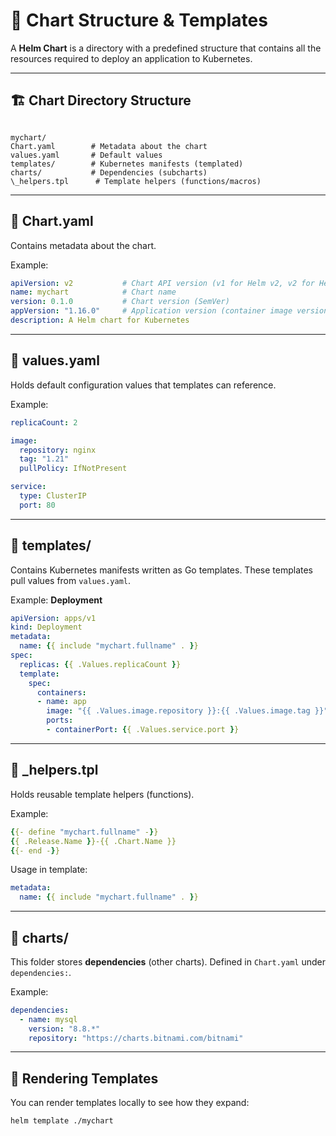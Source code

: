 
# 📂 Chart Structure & Templates

A **Helm Chart** is a directory with a predefined structure that contains all the resources required to deploy an application to Kubernetes.

---

## 🏗️ Chart Directory Structure

```

mychart/
Chart.yaml        # Metadata about the chart
values.yaml       # Default values
templates/        # Kubernetes manifests (templated)
charts/           # Dependencies (subcharts)
\_helpers.tpl      # Template helpers (functions/macros)

````

---

## 📌 Chart.yaml
Contains metadata about the chart.

Example:
```yaml
apiVersion: v2           # Chart API version (v1 for Helm v2, v2 for Helm v3)
name: mychart            # Chart name
version: 0.1.0           # Chart version (SemVer)
appVersion: "1.16.0"     # Application version (container image version)
description: A Helm chart for Kubernetes
````

---

## 📌 values.yaml

Holds default configuration values that templates can reference.

Example:

```yaml
replicaCount: 2

image:
  repository: nginx
  tag: "1.21"
  pullPolicy: IfNotPresent

service:
  type: ClusterIP
  port: 80
```

---

## 📌 templates/

Contains Kubernetes manifests written as Go templates.
These templates pull values from `values.yaml`.

Example: **Deployment**

```yaml
apiVersion: apps/v1
kind: Deployment
metadata:
  name: {{ include "mychart.fullname" . }}
spec:
  replicas: {{ .Values.replicaCount }}
  template:
    spec:
      containers:
      - name: app
        image: "{{ .Values.image.repository }}:{{ .Values.image.tag }}"
        ports:
        - containerPort: {{ .Values.service.port }}
```

---

## 📌 \_helpers.tpl

Holds reusable template helpers (functions).

Example:

```yaml
{{- define "mychart.fullname" -}}
{{ .Release.Name }}-{{ .Chart.Name }}
{{- end -}}
```

Usage in template:

```yaml
metadata:
  name: {{ include "mychart.fullname" . }}
```

---

## 📌 charts/

This folder stores **dependencies** (other charts).
Defined in `Chart.yaml` under `dependencies:`.

Example:

```yaml
dependencies:
  - name: mysql
    version: "8.8.*"
    repository: "https://charts.bitnami.com/bitnami"
```

---

## 🧪 Rendering Templates

You can render templates locally to see how they expand:

```bash
helm template ./mychart
```



